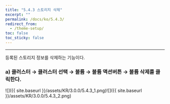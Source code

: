 ```yaml
---
title: "5.4.3 스토리지 삭제"
excerpt: ""
permalink: /docs/ko/5.4.3/
redirect_from:
  - /theme-setup/
toc: false
toc_sticky: false
---
```


---
등록된 스토리지 정보를 삭제하는 기능이다.

### a\) 클러스터 → 클러스터 선택 → 볼륨 → 볼륨 액션버튼 → 볼륨 삭제를 클릭한다.
![]({{ site.baseurl }}/assets/KR/3.0.0/5.4.3_1.png)![]({{ site.baseurl }}/assets/KR/3.0.0/5.4.3_2.png)
